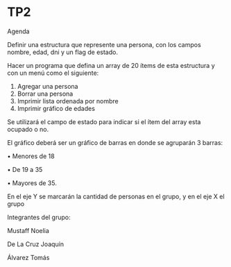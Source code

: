 # TP2
Agenda

Definir una estructura que represente una persona, con los campos nombre, edad, dni y un
flag de estado.

Hacer un programa que defina un array de 20 ítems de esta estructura y con un menú como el
siguiente:

1. Agregar una persona 
2. Borrar una persona 
3. Imprimir lista ordenada por nombre
4. Imprimir gráfico de edades 

Se utilizará el campo de estado para indicar si el ítem del array esta ocupado o no.

El gráfico deberá ser un gráfico de barras en donde se agruparán 3 barras:

• Menores de 18

• De 19 a 35

• Mayores de 35.

En el eje Y se marcarán la cantidad de personas en el grupo, y en el eje X el grupo


Integrantes del grupo:

Mustaff Noelia

De La Cruz Joaquín

Álvarez Tomás
